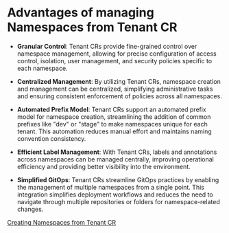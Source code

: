 # Advantages of managing Namespaces from Tenant CR

* **Granular Control**: Tenant CRs provide fine-grained control over namespace management, allowing for precise configuration of access control, isolation, user management, and security policies specific to each namespace.

* **Centralized Management**: By utilizing Tenant CRs, namespace creation and management can be centralized, simplifying administrative tasks and ensuring consistent enforcement of policies across all namespaces.

* **Automated Prefix Model**: Tenant CRs support an automated prefix model for namespace creation, streamlining the addition of common prefixes like "dev" or "stage" to make namespaces unique for each tenant. This automation reduces manual effort and maintains naming convention consistency.

* **Efficient Label Management**: With Tenant CRs, labels and annotations across namespaces can be managed centrally, improving operational efficiency and providing better visibility into the environment.

* **Simplified GitOps**: Tenant CRs streamline GitOps practices by enabling the management of multiple namespaces from a single point. This integration simplifies deployment workflows and reduces the need to navigate through multiple repositories or folders for namespace-related changes.

[Creating Namespaces from Tenant CR](../tutorials/tenant/creating-namespaces.md)
